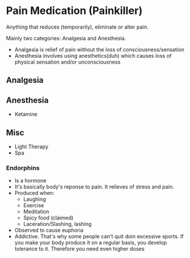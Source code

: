 # Pain Medication (Painkiller)
Anything that reduces (temporarily), eliminate or alter pain.

Mainly two categories: Analgesia and Anesthesia.
- Analgesia is relief of pain without the loss of consciousness/sensation
- Anesthesia involves using anesthetics(duh) which causes loss of physical sensation and/or unconsciousness

## Analgesia


## Anesthesia
- Ketamine

## Misc
- Light Therapy
- Spa
### Endorphins
- Is a hormone
- It's basically body's reponse to pain. It relieves of stress and pain.
- Produced when:
  - Laughing
  - Exercise
  - Meditation
  - Spicy food (claimed)
  - Laceration/Slashing, lashing
- Observed to cause euphoria
- Addictive. That's why some people can't quit doin excessive sports. If you make your body produce it on a regular basis, you develop tolerance to it. Therefore you need even higher doses

